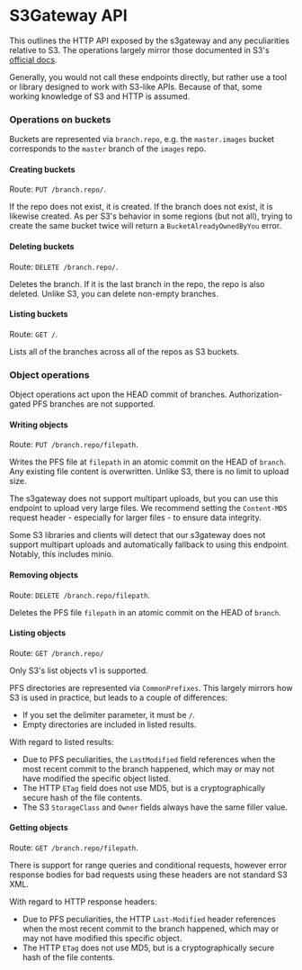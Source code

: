 # S3Gateway API

This outlines the HTTP API exposed by the s3gateway and any peculiarities
relative to S3. The operations largely mirror those documented in S3's
[official docs](https://docs.aws.amazon.com/AmazonS3/latest/API/Welcome.html).

Generally, you would not call these endpoints directly, but rather use a
tool or library designed to work with S3-like APIs. Because of that, some
working knowledge of S3 and HTTP is assumed.

### Operations on buckets

Buckets are represented via `branch.repo`, e.g. the `master.images` bucket
corresponds to the `master` branch of the `images` repo.

#### Creating buckets

Route: `PUT /branch.repo/`.

If the repo does not exist, it is created. If the branch does not exist, it
is likewise created. As per S3's behavior in some regions (but not all),
trying to create the same bucket twice will return a `BucketAlreadyOwnedByYou`
error.

#### Deleting buckets

Route: `DELETE /branch.repo/`.

Deletes the branch. If it is the last branch in the repo, the repo is also
deleted. Unlike S3, you can delete non-empty branches.

#### Listing buckets

Route: `GET /`.

Lists all of the branches across all of the repos as S3 buckets.

### Object operations

Object operations act upon the HEAD commit of branches. Authorization-gated
PFS branches are not supported.

#### Writing objects

Route: `PUT /branch.repo/filepath`.

Writes the PFS file at `filepath` in an atomic commit on the HEAD of `branch`.
Any existing file content is overwritten. Unlike S3, there is no limit to
upload size.

The s3gateway does not support multipart uploads, but you can use this
endpoint to upload very large files. We recommend setting the `Content-MD5`
request header - especially for larger files - to ensure data integrity.

Some S3 libraries and clients will detect that our s3gateway does not support
multipart uploads and automatically fallback to using this endpoint. Notably,
this includes minio.

#### Removing objects

Route: `DELETE /branch.repo/filepath`.

Deletes the PFS file `filepath` in an atomic commit on the HEAD of `branch`.

#### Listing objects

Route: `GET /branch.repo/`

Only S3's list objects v1 is supported.

PFS directories are represented via `CommonPrefixes`. This largely mirrors how
S3 is used in practice, but leads to a couple of differences:

* If you set the delimiter parameter, it must be `/`.
* Empty directories are included in listed results.

With regard to listed results:

* Due to PFS peculiarities, the `LastModified` field references when the most
recent commit to the branch happened, which may or may not have modified the
specific object listed.
* The HTTP `ETag` field does not use MD5, but is a cryptographically secure
hash of the file contents.
* The S3 `StorageClass` and `Owner` fields always have the same filler value.

#### Getting objects

Route: `GET /branch.repo/filepath`.

There is support for range queries and conditional requests, however error
response bodies for bad requests using these headers are not standard S3 XML.

With regard to HTTP response headers:

* Due to PFS peculiarities, the HTTP `Last-Modified` header references when
  the most recent commit to the branch happened, which may or may not have
  modified this specific object.
* The HTTP `ETag` does not use MD5, but is a cryptographically secure hash of
  the file contents.
